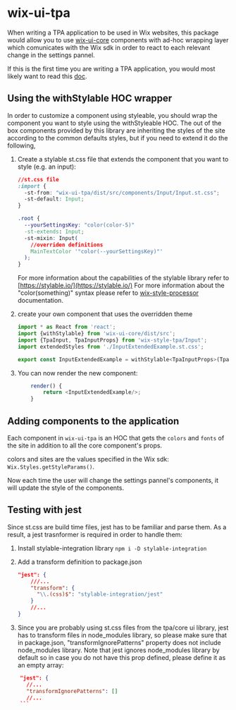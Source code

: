 # wix-ui-tpa

When writing a TPA application to be used in Wix websites, this package would allow you to use [wix-ui-core](https://github.com/wix/wix-ui/tree/master/packages/wix-ui-core) components with ad-hoc wrapping layer which comunicates with the Wix sdk in order to react to each relevant change in the settings pannel.

If this is the first time you are writing a TPA application, you would most likely want to read this [doc](https://dev.wix.com/).

## Using the withStylable HOC wrapper

In order to customize a component using styleable, you should wrap the component you want to style using the withStyleable HOC.
The out of the box components provided by this library are inheriting the styles of the site according to the common defaults styles, but if you need to extend it do the following,

1. Create a stylable st.css file that extends the component that you want to style (e.g. an input):
    ```css
    //st.css file
    :import {
      -st-from: "wix-ui-tpa/dist/src/components/Input/Input.st.css";
      -st-default: Input;
    }

    .root {
      --yourSettingsKey: "color(color-5)"
      -st-extends: Input;
      -st-mixin: Input(
        //overriden definitions
        MainTextColor '"color(--yourSettingsKey)"'
      );
    }
    ```
    For more information about the capabilities of the stylable library refer to [https://stylable.io/](https://stylable.io/)
    For more information about the "color(something)" syntax please refer to [wix-style-processor](https://github.com/wix/wix-style-processor) documentation.


2. create your own component that uses the overridden theme
    ``` javascript
    import * as React from 'react';
    import {withStylable} from 'wix-ui-core/dist/src';
    import {TpaInput, TpaInputProps} from 'wix-style-tpa/Input';
    import extendedStyles from './InputExtendedExample.st.css';

    export const InputExtendedExample = withStylable<TpaInputProps>(TpaInput, extendedStyles, () => null);
    ```

3. You can now render the new component:
    ``` javascript
        render() {
            return <InputExtendedExample/>;
        }
    ```

## Adding components to the application

Each component in `wix-ui-tpa` is an HOC that gets the `colors` and `fonts` of the site in addition to all the core component's props.

colors and sites are the values specified in the Wix sdk: `Wix.Styles.getStyleParams()`.

Now each time the user will change the settings pannel's components, it will update the style of the components.

## Testing with jest
Since st.css are build time files, jest has to be familiar and parse them.
As a result, a jest trasnformer is required in order to handle them:

1. Install stylable-integration library
    ```npm i -D stylable-integration```
2. Add a transform definition to package.json
    ``` json
    "jest": {
        ///...
        "transform": {
          "\\.(css)$": "stylable-integration/jest"
        }
        //...
    }
    ```

3. Since you are probably using st.css files from the tpa/core ui library, jest has to transform files in node_modules library, so please make sure that in package.json, "transformIgnorePatterns" property does not include node_modules library.
  Note that jest ignores node_modules library by default so in case you do not have this prop defined, please define it as an empty array:
  ``` json
      "jest": {
        //...
        "transformIgnorePatterns": []
        //...
      ```